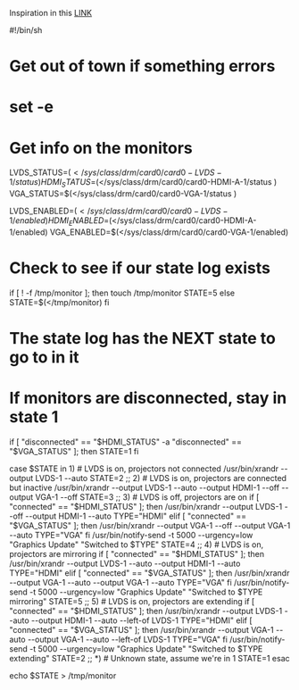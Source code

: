 Inspiration in this [LINK](https://frdmtoplay.com/i3-udev-xrandr-hotplugging-output-switching/)

#!/bin/sh

# Get out of town if something errors
# set -e

# Get info on the monitors
LVDS_STATUS=$(</sys/class/drm/card0/card0-LVDS-1/status )
HDMI_STATUS=$(</sys/class/drm/card0/card0-HDMI-A-1/status )
VGA_STATUS=$(</sys/class/drm/card0/card0-VGA-1/status )

LVDS_ENABLED=$(</sys/class/drm/card0/card0-LVDS-1/enabled)
HDMI_ENABLED=$(</sys/class/drm/card0/card0-HDMI-A-1/enabled)
VGA_ENABLED=$(</sys/class/drm/card0/card0-VGA-1/enabled)

# Check to see if our state log exists
if [ ! -f /tmp/monitor ]; then
	touch /tmp/monitor
	STATE=5
else
	STATE=$(</tmp/monitor)
fi

# The state log has the NEXT state to go to in it

# If monitors are disconnected, stay in state 1
if [ "disconnected" == "$HDMI_STATUS" -a "disconnected" == "$VGA_STATUS" ]; then
	STATE=1
fi

case $STATE in
	1)
	# LVDS is on, projectors not connected
	/usr/bin/xrandr --output LVDS-1 --auto
	STATE=2
	;;
	2)
	# LVDS is on, projectors are connected but inactive
	/usr/bin/xrandr --output LVDS-1 --auto --output HDMI-1 --off --output VGA-1 --off
	STATE=3
	;;
	3)
	# LVDS is off, projectors are on
	if [ "connected" == "$HDMI_STATUS" ]; then
		/usr/bin/xrandr --output LVDS-1 --off --output HDMI-1 --auto
		TYPE="HDMI"
	elif [ "connected" == "$VGA_STATUS" ]; then
		/usr/bin/xrandr --output VGA-1 --off --output VGA-1 --auto
		TYPE="VGA"
	fi
	/usr/bin/notify-send -t 5000 --urgency=low "Graphics Update" "Switched to $TYPE"
	STATE=4
	;;
	4)
	# LVDS is on, projectors are mirroring
	if [ "connected" == "$HDMI_STATUS" ]; then
		/usr/bin/xrandr --output LVDS-1 --auto --output HDMI-1 --auto
		TYPE="HDMI"
	elif [ "connected" == "$VGA_STATUS" ]; then
		/usr/bin/xrandr --output VGA-1 --auto --output VGA-1 --auto
		TYPE="VGA"
	fi
	/usr/bin/notify-send -t 5000 --urgency=low "Graphics Update" "Switched to $TYPE mirroring"
	STATE=5
	;;
	5)
	# LVDS is on, projectors are extending
	if [ "connected" == "$HDMI_STATUS" ]; then
		/usr/bin/xrandr --output LVDS-1 --auto --output HDMI-1 --auto --left-of LVDS-1
		TYPE="HDMI"
	elif [ "connected" == "$VGA_STATUS" ]; then
		/usr/bin/xrandr --output VGA-1 --auto --output VGA-1 --auto --left-of LVDS-1
		TYPE="VGA"
	fi
	/usr/bin/notify-send -t 5000 --urgency=low "Graphics Update" "Switched to $TYPE extending"
	STATE=2
	;;
	*)
	# Unknown state, assume we're in 1
	STATE=1
esac

echo $STATE > /tmp/monitor
